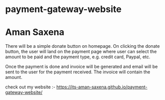 # payment-gateway-website
# Aman Saxena

There will be a simple donate button on homepage. On clicking the donate button, 
the user will land on the payment page where user can select the amount to be paid and the payment type, e.g. credit card, Paypal, etc.

Once the payment is done and invoice will be generated and email will be sent to the user for the payment received. The invoice will contain the amount.

check out my website :- https://its-aman-saxena.github.io/payment-gateway-website/
